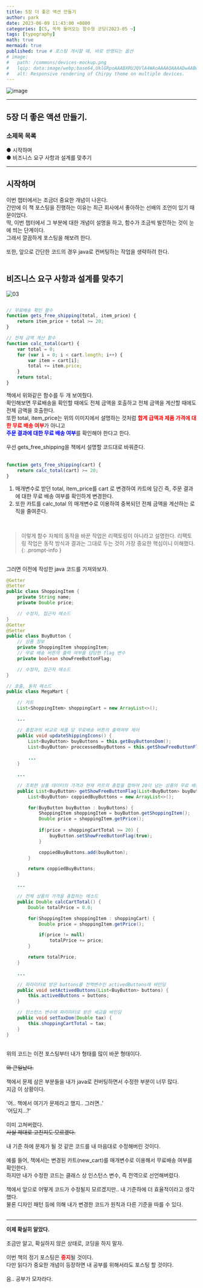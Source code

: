 ```yaml
---
title: 5장 더 좋은 액션 만들기
author: park
date: 2023-06-09 11:43:00 +0800
categories: [CS, 쏙쏙 들어오는 함수형 코딩(2023-05 ~]
tags: [typography]
math: true
mermaid: true
published: true # 포스팅 개시할 때, 바로 반영되는 옵션
# image: 
#   path: /commons/devices-mockup.png
#   lqip: data:image/webp;base64,UklGRpoAAABXRUJQVlA4WAoAAAAQAAAADwAABwAAQUxQSDIAAAARL0AmbZurmr57yyIiqE8oiG0bejIYEQTgqiDA9vqnsUSI6H+oAERp2HZ65qP/VIAWAFZQOCBCAAAA8AEAnQEqEAAIAAVAfCWkAALp8sF8rgRgAP7o9FDvMCkMde9PK7euH5M1m6VWoDXf2FkP3BqV0ZYbO6NA/VFIAAAA
#   alt: Responsive rendering of Chirpy theme on multiple devices.
---
```


<!-- 표지 -->
<!-- 로컬 -->
<!-- ![image](https://github.com/4862abd/4862abd.github.io/assets/77370682/ce261bb4-c073-43f4-a3df-9b4411144ad4) -->
<!-- 배포 -->
![image](https://github.com/cotes2020/jekyll-theme-chirpy/assets/77370682/25f9604c-29c7-4858-af75-82d6da2653c7)

---

## 5장 더 좋은 액션 만들기.

### 소제목 목록
● 시작하며<br/>
● 비즈니스 요구 사항과 설계를 맞추기<br/>

---

## 시작하며

이번 챕터에서는 조금더 중요한 개념이 나온다.<br/>
간만에 이 책 포스팅을 진행하는 이유는 최근 회사에서 좋아하는 선배의 조언이 있기 때문이었다.<br/>
딱, 이번 챕터에서 그 부분에 대한 개념이 설명을 하고, 함수가 조금씩 발전하는 것이 눈에 띄는 단계이다.<br/>
그래서 깔끔하게 포스팅을 해보려 한다.<br/>
<br/>
또한, 앞으로 간단한 코드의 경우 java로 컨버팅하는 작업을 생략하려 한다.<br/>
<br/>

## 비즈니스 요구 사항과 설계를 맞추기

![03](/assets/img/05.Functional-coding/05/01.png)

```javascript

// 무료배송 확인 함수
function gets_free_shipping(total, item_price) {
    return item_price + total >= 20;
}

// 전체 금액 계산 함수
function calc_total(cart) {
    var total = 0;
    for (var i = 0; i < cart.length; i++) {
        var item = cart[i];
        total += item.price;
    }
    return total;
}

```

책에서 위와같은 함수를 두 개 보여줬다.<br/>
확인해보면 무료배송을 확인할 때에도 전체 금액을 호출하고 전체 금액을 계산할 때에도 전체 금액을 호출한다.<br/>
또한 total, item_price는 위의 이미지에서 설명하는 것처럼 <b style="color: red;">합계 급액과 제품 가격에 대한 무료 배송 여부</b>가 아니고 <br/>
<b style="color: blue;">주문 결과에 대한 무료 배송 여부</b>를 확인해야 한다고 한다.<br/>
<br/>
우선 gets_free_shipping을 책에서 설명할 코드대로 바꿔준다.<br/>
<br/>

```javascript
function gets_free_shipping(cart) {
    return calc_total(cart) >= 20;
}
```

1. 매개변수로 받던 total, item_price를 cart 로 변경하여 카트에 담긴 즉, 주문 결과에 대한 무료 배송 여부를 확인하게 변경한다.<br/>
2. 또한 카트를 calc_total 의 매개변수로 이용하여 중복되던 전체 금액을 계산하는 로직을 줄여준다.<br/>
<br/>

> 이렇게 함수 자체의 동작을 바꾼 작업은 리팩토링이 아니라고 설명한다.
> 리팩토링 작업은 동작 방식과 결과는 그대로 두는 것이 가장 중요한 핵심이니 이해했다.
{: .prompt-info }

<br/>
그러면 이전에 작성한 java 코드를 가져와보자.<br/>

```java
@Getter
@Setter
public class ShoppingItem {
    private String name;
    private Double price;

    // 수정자, 접근자 메소드
}
@Getter
@Setter
public class BuyButton {
    // 상품 정보
    private ShoppingItem shoppingItem;
    // 무료 배송 버튼의 출력 여부를 담당한 flag 변수
    private boolean showFreeButtonFlag;

    // 수정자, 접근자 메소드
}

// 호출, 동작 메소드
public class MegaMart {

    // 카트
    List<ShoppingItem> shoppingCart = new ArrayList<>();

    ...

    // 총합과의 비교로 제품 당 무료배송 버튼의 출력여부 제어
    public void updateShippingIcons() {
        List<BuyButton> buyButtons = this.getBuyButtonsDom();
        List<BuyButton> proccessedBuyButtons = this.getShowFreeButtonFlag(buyButtons);
        
        ...
    }

    ...

    // 조회한 상품 데이터의 가격과 현재 카트의 총합을 합하여 20이 넘는 상품의 무료 배송 버튼 출력 여부 flag 변수를 true로 바인딩
    public List<BuyButton> getShowFreeButtonFlag(List<BuyButton> buyButtons) {
        List<BuyButton> coppiedBuyButtons = new ArrayList<>();

        for(BuyButton buyButton : buyButtons) {
            ShoppingItem shoppingItem = buyButton.getShoppingItem();
            Double price = shoppingItem.getPrice();
            
            if(price + shoppingCartTotal >= 20) {
                buyButton.setShowFreeButtonFlag(true);
            }

            coppiedBuyButtons.add(buyButton);
        }

        return coppiedBuyButtons;
    }

    ...

    // 전체 상품의 가격을 총합하는 메소드
    public Double calcCartTotal() {
        Double totalPrice = 0.0;

        for(ShoppingItem shoppingItem : shoppingCart) {
            Double price = shoppingItem.getPrice();

            if(price != null)
                totalPrice += price;
        }

        return totalPrice;
    }

    ...

    // 파라미터로 받은 buttons를 전역변수인 activedButtons에 바인딩
    public void setActivedButtons(List<BuyButton> buttons) {
        this.activedButtons = buttons;
    }

    // 인스턴스 변수에 파라미터로 받은 세금을 바인딩
    public void setTaxDom(Double tax) {
        this.shoppingCartTotal = tax;
    }
}
```

<br/>
위의 코드는 이전 포스팅부터 내가 형태를 많이 바꾼 형태이다.<br/>
<br/>
<del>와 큰일났다.</del><br/>
<br/>
책에서 문제 삼은 부분들을 내가 java로 컨버팅하면서 수정한 부분이 너무 많다.<br/>
지금 이 상황이다.<br/>
<br/>
'어.. 책에서 여기가 문제라고 했지.. 그러면..'<br/>
'어딨지...?'<br/>
<br/>
이미 고쳐버렸다.<br/>
<del>사실 제대로 고친지도 모르겠다.</del><br/>
<br/>
내 기준 하에 문제가 될 것 같은 코드를 내 마음대로 수정해버린 것이다.<br/>
<br/>
예를 들어, 책에서는 변경된 카트(new_cart)를 매개변수로 이용해서 무료배송 여부를 확인한다.<br/>
하지만 내가 수정한 코드는 클래스 상 인스턴스 변수, 즉 전역으로 선언해버렸다.<br/>
<br/>
책에서 앞으로 어떻게 코드가 수정될지 모르겠지만.. 내 기준하에 더 효율적이라고 생각했다.<br/>
물론 디자인 패턴 등에 의해 내가 변경한 코드가 원칙과 다른 기준을 따를 수 있다.<br/>
<br/>

---

<b>이제 확실히 알았다.</b><br/>
<br/>
조금만 알고, 확실하지 않은 상태로, 코딩을 하지 말자.<br/>
<br/>
이번 책의 정기 포스팅은 <b style="color: red;">중지</b>될 것이다.<br/>
다만 읽다가 중요한 개념이 등장하면 내 공부를 위해서라도 포스팅 할 것이다.<br/>
<br/>
음.. 공부가 모자라다.<br/>